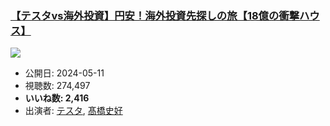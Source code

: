 ### [【テスタvs海外投資】円安！海外投資先探しの旅【18億の衝撃ハウス】](https://www.youtube.com/watch?v=SLnQC1oxGR0)
[![](https://img.youtube.com/vi/SLnQC1oxGR0/sddefault.jpg)](https://www.youtube.com/watch?v=SLnQC1oxGR0)
-   公開日: 2024-05-11
-   視聴数: 274,497
-   **いいね数: 2,416**
-   出演者: [テスタ](/rehacq_fan/people/テスタ "wikilink"), [髙橋史好](/rehacq_fan/people/髙橋史好 "wikilink")

